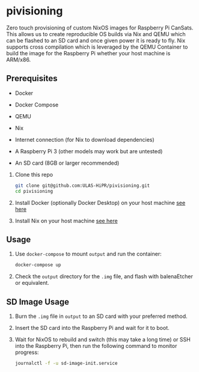 # pivisioning

Zero touch provisioning of custom NixOS images for Raspberry Pi CanSats. This allows us to create reproducible OS builds via Nix and QEMU which can be flashed to an SD card and once given power it is ready to fly. Nix supports cross compilation which is leveraged by the QEMU Container to build the image for the Raspberry Pi whether your host machine is ARM/x86.

## Prerequisites

-   Docker 
-   Docker Compose 
-   QEMU 
-   Nix

- Internet connection (for Nix to download dependencies)
- A Raspberry Pi 3 (other models may work but are untested)
- An SD card (8GB or larger recommended)

1.  Clone this repo 
    
    ```sh
    git clone git@github.com:ULAS-HiPR/pivisioning.git
    cd pivisioning
    ```

2.  Install Docker (optionally Docker Desktop) on your host machine [see here](https://docs.docker.com/get-docker/)

3.  Install Nix on your host machine [see here](https://nixos.org/download/)

## Usage

1.  Use `docker-compose` to mount `output` and run the container:

    ```sh
    docker-compose up
    ```

2.  Check the `output` directory for the `.img` file, and flash with balenaEtcher or equivalent.

## SD Image Usage

1.  Burn the `.img` file in `output` to an SD card with your preferred method.

2.  Insert the SD card into the Raspberry Pi and wait for it to boot.

3.  Wait for NixOS to rebuild and switch (this may take a long time) or SSH into
    the Raspberry Pi, then run the following command to monitor progress:

    ```sh
    journalctl -f -u sd-image-init.service
    ```
